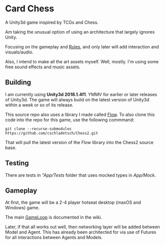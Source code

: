 # Card Chess

A Unity3d game inspired by TCGs and Chess.

Am taking the unusual option of using an architecture that largely ignores Unity.

Focusing on the gameplay and [Rules](https://github.com/cschladetsch/Chess2/wiki), and only later will add interaction and visuals/audio.

Also, I intend to make all the art assets myself. Well, mostly. I'm using some free sound effects and music assets.

## Building

I am currently using **Unity3d 2018.1.4f1**. YMMV for earlier or later releases of Unity3d. The game will always build on the latest version of Unity3d within a week or so of its release.

This source repo also uses a library I made called [Flow](https://github.com/cschladetsch/Flow). To also clone this code into the repo for this game, use the following commmand:

```
git clone --recurse-submodules https://github.com/cschladetsch/Chess2.git
```

That will pull the latest version of the _Flow_ library into the Chess2 source base.

## Testing

There are tests in _"App/Tests_ folder that uses mocked types in _App/Mock_.

## Gameplay

At first, the game will be a 2-4 player hotseat desktop (maxOS and Windows) game.

The main [GameLoop](https://github.com/cschladetsch/Chess2/wiki/gameloop) is documented in the wiki.

Later, if that all works out well, then networking layer will be added between Model and Agent. This has already been architected for via use of Futures for all interactions between Agents and Models.

